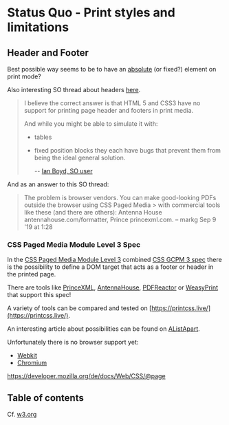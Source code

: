 # Status Quo - Print styles and limitations

## Header and Footer

Best possible way seems to be to have an [absolute](https://stackoverflow.com/a/21043407/778340) (or fixed?) element on print mode?

Also interesting SO thread about headers [here](https://stackoverflow.com/questions/19646835/print-repeating-page-headers-in-chrome/25880258#25880258).

> I believe the correct answer is that HTML 5 and CSS3 have no support for printing page header and footers in print media.
>
> And while you might be able to simulate it with:
>
> - tables
> - fixed position blocks
>   they each have bugs that prevent them from being the ideal general solution.
>
>   -- [Ian Boyd, SO user](https://stackoverflow.com/a/7197225/778340)</cite>

And as an answer to this SO thread:

> The problem is browser vendors. You can make good-looking PDFs outside the browser using CSS Paged Media > with commercial tools like these (and there are others): Antenna House antennahouse.com/formatter, Prince princexml.com. – markg Sep 9 '19 at 1:28

### CSS Paged Media Module Level 3 Spec

In the [CSS Paged Media Module Level 3](https://drafts.csswg.org/css-page/) combined [CSS GCPM 3 spec](https://drafts.csswg.org/css-gcpm/) there is the possibility to define a DOM target that acts as a footer or header in the printed page.

There are tools like [PrinceXML](https://www.princexml.com/), [AntennaHouse](https://www.antennahouse.com/formatter-v7), [PDFReactor](https://www.pdfreactor.com/) or [WeasyPrint](https://weasyprint.org/) that support this spec!

A variety of tools can be compared and tested on [https://printcss.live/](https://printcss.live/).

An interesting article about possibilities can be found on [AListApart](https://alistapart.com/article/boom/).

Unfortunately there is no browser support yet:

- [Webkit](https://bugs.webkit.org/show_bug.cgi?id=15548)
- [Chromium](https://bugs.chromium.org/p/chromium/issues/detail?id=47277)

https://developer.mozilla.org/de/docs/Web/CSS/@page

## Table of contents

Cf. [w3.org](https://www.w3.org/Style/Examples/007/leaders.en.html)
